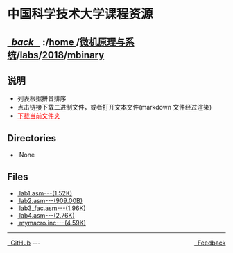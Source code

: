
<!--
<head>
    <meta http-equiv="content-type" content="text/html; charset=utf-8">
    <title> 中国科学技术大学课程资源</title>
</head>
-->
# 中国科学技术大学课程资源

<div>
  <h2>
    <a href="../index.html">&nbsp;&nbsp;<i class="fa fa-level-up">back </i>&nbsp;&nbsp;</a>
    :/<a href="../../../../index.html">home <i class="fa fa-home"></i></a>/<a href="../../../index.html">微机原理与系统</a>/<a href="../../index.html">labs</a>/<a href="../index.html">2018</a>/<a href="index.html">mbinary</a>
  </h2>
</div>

## 说明
- 列表根据拼音排序
- 点击链接下载二进制文件，或者打开文本文件(markdown 文件经过渲染)
- <a href="http://downgit.zhoudaxiaa.com/#/home?url=https://github.com/USTC-Resource/USTC-Course/tree/master/微机原理与系统/labs/2018/mbinary" style="color:red;text-decoration:underline;" target="_black">下载当前文件夹</a>

## Directories
<ul><li><i class="fa fa-meh-o"></i>&nbsp;None</li></ul>

## Files
<ul><li><a href="https://raw.githubusercontent.com/USTC-Resource/USTC-Course/master/微机原理与系统/labs/2018/mbinary/lab1.asm"><i class="fa fa-pencil-square-o"></i>&nbsp;lab1.asm---(1.52K)</a></li>
<li><a href="https://raw.githubusercontent.com/USTC-Resource/USTC-Course/master/微机原理与系统/labs/2018/mbinary/lab2.asm"><i class="fa fa-pencil-square-o"></i>&nbsp;lab2.asm---(909.00B)</a></li>
<li><a href="https://raw.githubusercontent.com/USTC-Resource/USTC-Course/master/微机原理与系统/labs/2018/mbinary/lab3_fac.asm"><i class="fa fa-pencil-square-o"></i>&nbsp;lab3_fac.asm---(1.96K)</a></li>
<li><a href="https://raw.githubusercontent.com/USTC-Resource/USTC-Course/master/微机原理与系统/labs/2018/mbinary/lab4.asm"><i class="fa fa-pencil-square-o"></i>&nbsp;lab4.asm---(2.76K)</a></li>
<li><a href="https://raw.githubusercontent.com/USTC-Resource/USTC-Course/master/微机原理与系统/labs/2018/mbinary/mymacro.inc"><i class="fa fa-pencil-square-o"></i>&nbsp;mymacro.inc---(4.59K)</a></li></ul>

---
<div style="text-decration:underline;display:inline">
  <a href="https://github.com/USTC-Resource/USTC-Course.git" target="_blank" rel="external"><i class="fa fa-github"></i>&nbsp; GitHub</a>
  <a href="mailto:&#122;huheqin1@gmail?subject=反馈与建议" style="float:right" target="_blank" rel="external"><i class="fa fa-envelope"></i>&nbsp; Feedback</a>
</div>
---


